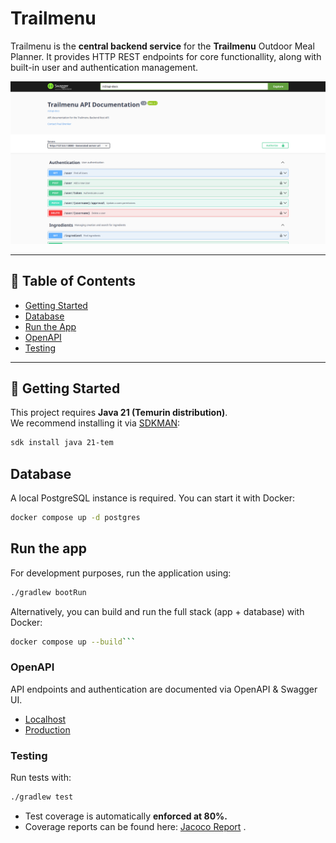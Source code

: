 # Trailmenu

Trailmenu is the **central backend service** for the **Trailmenu** Outdoor Meal Planner.
It provides HTTP REST endpoints for core functionallity, along with built-in user and authentication management.

![Swagger UI](img/swagger-ui.png)

---

## 📑 Table of Contents

- [Getting Started](#-getting-started)
- [Database](#database)
- [Run the App](#run-the-app)
- [OpenAPI](#openapi)
- [Testing](#testing)

---

## 🚀 Getting Started

This project requires **Java 21 (Temurin distribution)**.  
We recommend installing it via [SDKMAN](https://sdkman.io/):

```bash
sdk install java 21-tem
```

## Database

A local PostgreSQL instance is required. You can start it with Docker:

```bash
docker compose up -d postgres
```

## Run the app

For development purposes, run the application using:

```bash
./gradlew bootRun
```

Alternatively, you can build and run the full stack (app + database) with Docker:

```bash
docker compose up --build```
```

### OpenAPI

API endpoints and authentication are documented via OpenAPI & Swagger UI.

- [Localhost](http://127.0.0.1:8080/swagger-ui/index.html#/)
- [Production](https://api.pbrenk.com/swagger-ui/index.html#/)

### Testing

Run tests with:

```bash
./gradlew test
```

- Test coverage is automatically **enforced at 80%.**
- Coverage reports can be found
  here: [Jacoco Report](http://localhost:63342/core/build/reports/jacoco/test/html/index.html?) .